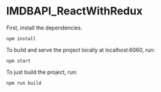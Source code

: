 # IMDBAPI_ReactWithRedux
First, install the dependencies.

```
npm install
```

To build and serve the project locally at localhost:6060, run:

```
npm start
```

To just build the project, run:

```
npm run build
```
